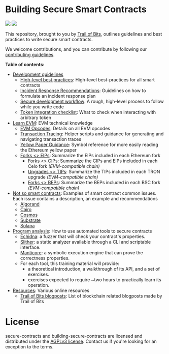# Building Secure Smart Contracts

![](https://github.com/crytic/building-secure-contracts/workflows/CI/badge.svg) ![](https://github.com/crytic/building-secure-contracts/workflows/Echidna/badge.svg)

This repository, brought to you by [Trail of Bits](https://www.trailofbits.com/), outlines guidelines and best practices to write secure smart contracts.

We welcome contributions, and you can contribute by following our [contributing guidelines](https://github.com/crytic/building-secure-contracts/blob/master/CONTRIBUTING.md).

**Table of contents:**

- [Development guidelines](./development-guidelines)
  - [High-level best practices](./development-guidelines/guidelines.md): High-level best-practices for all smart contracts
  - [Incident Response Recommendations](./development-guidelines/incident_response.md): Guidelines on how to formulate an incident response plan
  - [Secure development workflow](./development-guidelines/workflow.md): A rough, high-level process to follow while you write code
  - [Token integration checklist](./development-guidelines/token_integration.md): What to check when interacting with arbitrary token
- [Learn EVM](./learn_evm): EVM technical knowledge
  - [EVM Opcodes](./learn_evm/evm_opcodes.md): Details on all EVM opcodes
  - [Transaction Tracing](./learn_evm/tracing.md): Helper scripts and guidance for generating and navigating transaction traces
  - [Yellow Paper Guidance](./learn_evm/yellow-paper.md): Symbol reference for more easily reading the Ethereum yellow paper
  - [Forks <> EIPs](./learn_evm/eips_forks.md): Summarize the EIPs included in each Ethereum fork
    - [Forks <> CIPs](./learn_evm/cips_forks.md): Summarize the CIPs and EIPs included in each Celo fork _(EVM-compatible chain)_
    - [Upgrades <> TIPs](./learn_evm/tips_upgrades.md): Summarize the TIPs included in each TRON upgrade _(EVM-compatible chain)_
    - [Forks <> BEPs](./learn_evm/beps_forks.md): Summarize the BEPs included in each BSC fork _(EVM-compatible chain)_
- [Not so smart contracts](./not-so-smart-contracts): Examples of smart contract common issues. Each issue contains a description, an example and recommendations
  - [Algorand](./not-so-smart-contracts/algorand)
  - [Cairo](./not-so-smart-contracts/cairo)
  - [Cosmos](./not-so-smart-contracts/cosmos)
  - [Substrate](./not-so-smart-contracts/substrate)
  - [Solana](./not-so-smart-contracts/solana)
- [Program analysis](./program-analysis): How to use automated tools to secure contracts
  - [Echidna](./program-analysis/echidna): a fuzzer that will check your contract's properties.
  - [Slither](./program-analysis/slither): a static analyzer available through a CLI and scriptable interface.
  - [Manticore](./program-analysis/manticore): a symbolic execution engine that can prove the correctness properties.
  - For each tool, this training material will provide:
    - a theoretical introduction, a walkthrough of its API, and a set of exercises.
    - exercises expected to require ~two hours to practically learn its operation.
- [Resources](./resources): Various online resources
  - [Trail of Bits blogposts](./resources/tob_blogposts.md): List of blockchain related blogposts made by Trail of Bits

# License

secure-contracts and building-secure-contracts are licensed and distributed under the [AGPLv3 license](https://github.com/crytic/building-secure-contracts/blob/master/LICENSE). Contact us if you're looking for an exception to the terms.
